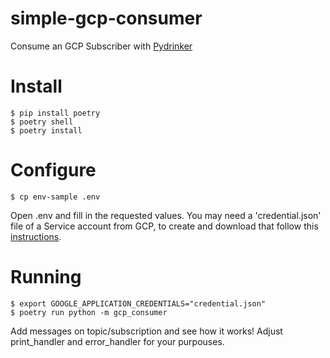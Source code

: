 # simple-gcp-consumer
Consume an GCP Subscriber with [Pydrinker](https://github.com/rafaelhenrique/pydrinker)

# Install

```
$ pip install poetry
$ poetry shell
$ poetry install
```

# Configure

```
$ cp env-sample .env
```

Open .env and fill in the requested values. You may need a 'credential.json' file of a Service account from GCP, to create and download that follow this [instructions](https://cloud.google.com/iam/docs/creating-managing-service-accounts#iam-service-accounts-create-console).


# Running

```
$ export GOOGLE_APPLICATION_CREDENTIALS="credential.json"
$ poetry run python -m gcp_consumer
```

Add messages on topic/subscription and see how it works!
Adjust print_handler and error_handler for your purpouses.
